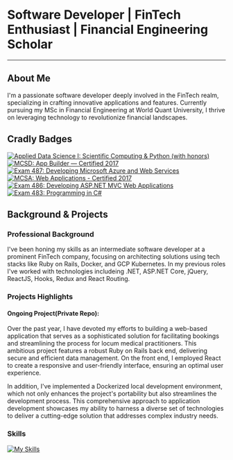 # Software Developer | FinTech Enthusiast | Financial Engineering Scholar

---

## About Me

I'm a passionate software developer deeply involved in the FinTech realm, specializing in crafting innovative applications and features. Currently pursuing my MSc in Financial Engineering at World Quant University, I thrive on leveraging technology to revolutionize financial landscapes.

## Cradly Badges

[![Applied Data Science I: Scientific Computing & Python (with honors)](https://ik.imagekit.io/Lucas015/badges/applied-data-science-i-scientific-computing-python-with-honors%20(1).png?updatedAt=1701337354046)](https://www.credly.com/badges/1b234fdb-8a57-48d9-b724-27c4a4411724/public_url)
[![MCSD: App Builder — Certified 2017](https://ik.imagekit.io/Lucas015/badges/mcsd-app-builder-certified-2017.png?updatedAt=1701337354466)](https://www.credly.com/badges/b0c447be-2248-49a0-9f91-ef57e8692840/public_url)
[![Exam 487: Developing Microsoft Azure and Web Services](https://ik.imagekit.io/Lucas015/badges/exam-487-developing-microsoft-azure-and-web-services.png?updatedAt=1701337354502)](https://www.credly.com/badges/c1c58344-7196-4ae0-9fc4-59d7dea77c2b/public_url)
[![MCSA: Web Applications - Certified 2017](https://ik.imagekit.io/Lucas015/badges/mcsa-web-applications-certified-2017.png?updatedAt=1701337354392)](https://www.credly.com/badges/65310428-4cd0-4f04-9093-1179e62e441e/public_url)
[![Exam 486: Developing ASP.NET MVC Web Applications](https://ik.imagekit.io/Lucas015/badges/exam-486-developing-asp-net-mvc-web-applications.png?updatedAt=1701337354490)](https://www.credly.com/badges/6b0e52a7-e7dd-4862-b809-735f807be0b0/public_url)
[![Exam 483: Programming in C#](https://ik.imagekit.io/Lucas015/badges/exam-483-programming-in-c.png?updatedAt=1701337354507)](https://www.credly.com/badges/e55e3de5-91b3-48bd-a514-8b0cdd8fee0c/public_url)



<!-- Include your Microsoft badges here -->

## Background & Projects

### Professional Background

I've been honing my skills as an intermediate software developer at a prominent FinTech company, focusing on architecting solutions using tech stacks like Ruby on Rails, Docker, and GCP Kubernetes. In my previous roles I've worked with technologies includeing .NET, ASP.NET Core, jQuery, ReactJS, Hooks, Redux and React Routing.

### Projects Highlights

#### Ongoing Project(Private Repo):

Over the past year, I have devoted my efforts to building a web-based application that serves as a sophisticated solution for facilitating bookings and streamlining the process for locum medical practitioners. This ambitious project features a robust Ruby on Rails back end, delivering secure and efficient data management. On the front end, I employed React to create a responsive and user-friendly interface, ensuring an optimal user experience.

In addition, I've implemented a Dockerized local development environment, which not only enhances the project's portability but also streamlines the development process. This comprehensive approach to application development showcases my ability to harness a diverse set of technologies to deliver a cutting-edge solution that addresses complex industry needs.

### Skills
 [![My Skills](https://skillicons.dev/icons?i=azure,cpp,cs,css,docker,dotnet,gcp,git,github,githubactions,html,jquery,kubernetes,mysql,nextjs,nginx,postgres,postman,rails,react,redis,redux,regex,ruby)](https://skillicons.dev)
